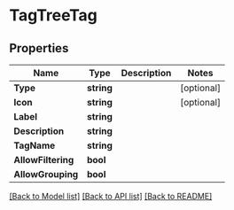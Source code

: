 # TagTreeTag

## Properties

Name | Type | Description | Notes
------------ | ------------- | ------------- | -------------
**Type** | **string** |  | [optional] 
**Icon** | **string** |  | [optional] 
**Label** | **string** |  | 
**Description** | **string** |  | 
**TagName** | **string** |  | 
**AllowFiltering** | **bool** |  | 
**AllowGrouping** | **bool** |  | 

[[Back to Model list]](../README.md#documentation-for-models) [[Back to API list]](../README.md#documentation-for-api-endpoints) [[Back to README]](../README.md)


